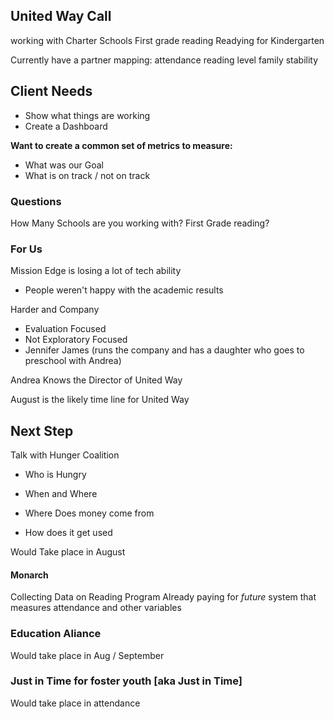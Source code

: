 ## United Way  Call

working with Charter Schools
First grade reading
Readying for Kindergarten

Currently have a partner mapping:
attendance
reading level
family stability

## Client Needs
+ Show what things are working
+ Create a Dashboard

__Want to create a common set of metrics to measure:__
+ What was our Goal
+ What is on track / not on track


### Questions
How Many Schools are you working with?
First Grade reading?


### For Us

Mission Edge is losing a lot of tech ability
+ People weren't happy with the academic results

Harder and Company
+ Evaluation Focused
+ Not Exploratory Focused
+ Jennifer James (runs the company and has a daughter who goes to preschool with Andrea)

Andrea Knows the Director of United Way


August is the likely time line for United Way

## Next Step
Talk with Hunger Coalition
+ Who is Hungry
+ When and Where

+ Where Does money come from
+ How does it get used

Would Take place in August

#### Monarch
Collecting Data on Reading Program
Already paying for _future_ system that measures attendance and other variables


### Education Aliance

Would take place in Aug /  September

### Just in Time for foster youth [aka Just in Time]
Would take place in attendance
